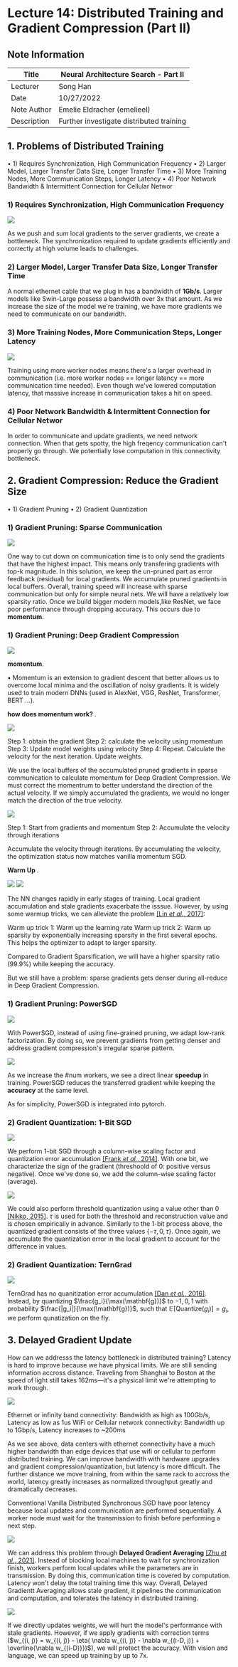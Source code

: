 # Lecture 14: Distributed Training and Gradient Compression (Part II)

## Note Information

| Title       | Neural Architecture Search - Part II                                                                            |
|-------------|-----------------------------------------------------------------------------------------------------------------|
| Lecturer    | Song Han                                                                                                        |
| Date        | 10/27/2022                                                                                                      |
| Note Author | Emelie Eldracher (emelieel)                                                                                      |
| Description | Further investigate distributed training | overcome bandwidth and latency bottleneks


## 1. Problems of Distributed Training


• 1) Requires Synchronization, High Communication Frequency
• 2) Larger Model, Larger Transfer Data Size, Longer Transfer Time
• 3) More Training Nodes, More Communication Steps, Longer Latency
• 4) Poor Network Bandwidth & Intermittent Connection for Cellular Networ

### 1) Requires Synchronization, High Communication Frequency

![](figures/lecture-14/emelieel/requires_sync.png)

As we push and sum local gradients to the server gradients, we create a bottleneck. The synchronization required to update gradients efficiently and correctly at high volume leads to challenges. 

### 2) Larger Model, Larger Transfer Data Size, Longer Transfer Time

A normal ethernet cable that we plug in has a bandwidth of <strong>1Gb/s</strong>. Larger models like Swin-Large possess a bandwidth over 3x that amount. As we increase the size of the model we're training, we have more gradients we need to communicate on our bandwidth.

### 3) More Training Nodes, More Communication Steps, Longer Latency

![](figures/lecture-14/emelieel/more_training_nodes.png)

Training using more worker nodes means there's a larger overhead in communication (i.e. more worker nodes == longer latency == more communication time needed). Even though we've lowered computation latency, that massive increase in communication takes a hit on speed. 

### 4) Poor Network Bandwidth & Intermittent Connection for Cellular Networ

In order to communicate and update gradients, we need network connection. When that gets spotty, the high freqency communication can't properly go through. We potentially lose computation in this connectivity bottleneck. 

## 2. Gradient Compression: Reduce the Gradient Size

• 1) Gradient Pruning
• 2) Gradient Quantization

### 1) Gradient Pruning: Sparse Communication

![](figures/lecture-14/emelieel/sparse_comm.png)

One way to cut down on communication time is to only send the gradients that have the highest impact. This means only transfering gradients with top-k magnitude. In this solution, we keep the un-pruned part as error feedback (residual) for local gradients. We accumulate pruned gradients in local buffers. Overall, training speed will increase with sparse communication but only for simple neural nets. We will have a relatively low sparsity ratio. Once we build bigger modern models,like ResNet, we face poor performance through dropping accuracy. This occurs due to <strong>momentum</strong>. 


### 1) Gradient Pruning: Deep Gradient Compression

![](figures/lecture-14/emelieel/deep_grad_compression.png)

<strong>momentum</strong>. 

• Momentum is an extension to gradient descent that better allows us to overcome local minima and the oscillation of noisy gradients. It is widely used to train modern DNNs (used in AlexNet, VGG, ResNet, Transformer, BERT …).

<strong>how does momentum work? </strong>. 

![](figures/lecture-14/emelieel/momentum_steps.png)

Step 1: obtain the gradient
Step 2: calculate the velocity using momentum
Step 3: Update model weights using velocity 
Step 4: Repeat. Calculate the velocity for the next iteration. Update weights. 

We use the local buffers of the accumulated pruned gradients in sparse communication to calculate momentum for Deep Gradient Compression. We must correct the momentrum to better understand the direction of the actual velocity. If we simply accumulated the gradients, we would no longer match the direction of the true velocity. 

![](figures/lecture-14/emelieel/momentum_correction.png)

Step 1: Start from gradients and momentum
Step 2: Accumulate the velocity through iterations

Accumulate the velocity through iterations. By accumulating the velocity, the optimization status now matches vanilla momentum SGD.

<strong> Warm Up </strong>. 

![](figures/lecture-14/emelieel/warmup_training.png) ![](figures/lecture-14/emelieel/warmup_sparsity.png) 

The NN changes rapidly in early stages of training. Local gradient accumulation and stale gradients exacerbate the isssue. However, by using some warmup tricks, we can alleviate the problem [[Lin *et al.*, 2017]](https://arxiv.org/abs/1712.01887):

Warm up trick 1: Warm up the learning rate 
Warm up trick 2: Warm up sparsity by exponentially increasing sparsity in the first several epochs. This helps the optimizer to adapt to larger sparsity.

Compared to Gradient Sparsification, we will have a higher sparsity ratio (99.9%) while keeping the accuracy.

But we still have a problem: sparse gradients gets denser during all-reduce in Deep Gradient Compression.

### 1) Gradient Pruning: PowerSGD

![](figures/lecture-14/emelieel/PowerSGD.png) 

With PowerSGD, instead of using fine-grained pruning, we adapt low-rank factorization. By doing so, we prevent gradients from getting denser and address gradient compression's irregular sparse pattern. 

![](figures/lecture-14/emelieel/powersgd_speed.png) 

As we increase the #num workers, we see a direct linear <strong>speedup</strong> in training. PowerSGD reduces the transferred gradient while keeping the <strong>accuracy</strong> at the same level.

As for simplicity, PowerSGD is integrated into pytorch. 

### 2) Gradient Quantization: 1-Bit SGD

![](figures/lecture-14/emelieel/1bit.png) 

We perform 1-bit SGD through a column-wise scaling factor and quantization error accumulation [[Frank *et al.*, 2014]](https://www.microsoft.com/en-us/research/wp-content/uploads/2016/02/IS140694.pdf). With one bit, we characterize the sign of the gradient (threshoold of 0: positive versus negative). Once we've done so, we add the column-wise scaling factor (average).

![](figures/lecture-14/emelieel/threshold.png) 

We could also perform threshold quantization using a value other than 0 [[Nikko, 2015]](https://www.amazon.science/publications/scalable-distributed-dnn-training-using-commodity-gpu-cloud-computing). $\tau$ is used for both the threshold and reconstruction value and is chosen empirically in advance. Similarly to the 1-bit process above, the quantized gradient consists of the three values $\{-\tau, 0, \tau\}$. Once again, we accumulate the quantization error in the local gradient to account for the difference in values. 

### 2) Gradient Quantization: TernGrad

![](figures/lecture-14/emelieel/terngrad.png) 

TernGrad has no quanitization error accumulation [[Dan *et al.*, 2016]](https://arxiv.org/pdf/1610.02132v1.pdf). Instead, by quantizing $\frac{g_i}{\max(\mathbf{g})}$ to $-1, 0, 1$ with probability $\frac{|g_i|}{\max(\mathbf{g})}$, such that $\mathbb{E}[\text{Quantize}(g_i)]=g_i$, we perform qunatization on the fly. 

## 3. Delayed Gradient Update

How can we addresss the latency bottleneck in distributed training? Latency is hard to improve because we have physical limits. We are still sending information accross distance. Traveling from Shanghai to Boston at the speed of light still takes 162ms—it's a physical limit we're attempting to work through. 

![](figures/lecture-14/emelieel/latency.png) 

Ethernet or infinity band connectivity: Bandwidth as high as 100Gb/s, Latency as low as 1us
WiFi or Cellular network connectivity: Bandwidth up to 1Gbp/s, Latency increases to ~200ms

As we see above, data centers with ethernet connectivity have a much higher bandwidth than edge devices that use wifi or cellular to perform distributed training. We can improve bandwidth with hardware upgrades and gradient compression/quantization, but latency is more difficult. The further distance we move training, from within the same rack to accross the world, latency greatly increases as normalized throughput greatly and dramatically decreases.

Conventional Vanilla Distributed Synchronous SGD have poor latency because local updates and communication are performed sequentially. A worker node must wait for the transmission to finish before performing a next step.

![](figures/lecture-14/emelieel/delayed.png)

We can address this problem through <strong>Delayed Gradient Averaging</strong> [[Zhu *et al.*, 2021]](https://proceedings.neurips.cc/paper/2021/hash/fc03d48253286a798f5116ec00e99b2b-Abstract.html). Instead of blocking local machines to wait for synchronization finish, workers perform local updates while the parameters are in transmission. By doing this, communication time is covered by computation. Latency won't delay the total training time this way. Overall, Delayed Gradientt Averaging allows stale gradient, it pipelines the communication and computation, and tolerates the latency in distributed training.

![](figures/lecture-14/emelieel/delayedcomp.png)


If we directly updates weights, we will hurt the model's performance with stale gradients. However, if we apply gradients with correction terms ($w_{(i, j)} = w_{(i, j)} - \eta( \nabla w_{(i, j)} - \nabla w_{(i-D, j)} + \overline{\nabla w_{(i-D)}})$), we will protect the accuracy. With vision and language, we can speed up training by up to 7x. 



